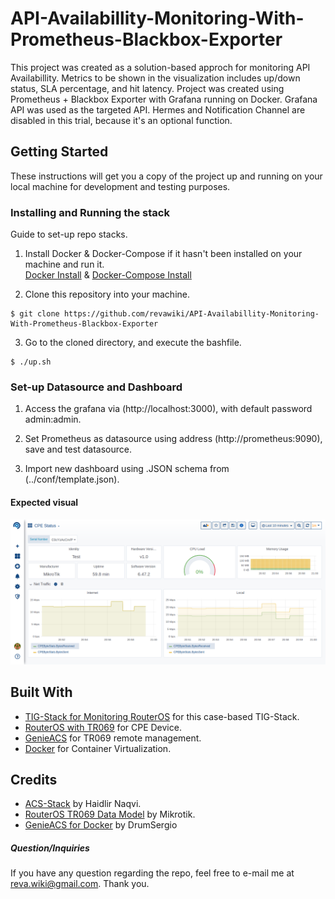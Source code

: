 # API-Availabillity-Monitoring-With-Prometheus-Blackbox-Exporter
This project was created as a solution-based approch for monitoring API Availabillity. Metrics to be shown in the visualization includes up/down status, SLA percentage, and hit latency. Project was created using Prometheus + Blackbox Exporter with Grafana running on Docker. Grafana API was used as the targeted API. Hermes and Notification Channel are disabled in this trial, because it's an optional function.

## Getting Started

These instructions will get you a copy of the project up and running on your local machine for development and testing purposes. 

### Installing and Running the stack

Guide to set-up repo stacks.

1. Install Docker & Docker-Compose if it hasn't been installed on your machine and run it.\
[Docker Install](https://docs.docker.com/get-docker/) & [Docker-Compose Install](https://docs.docker.com/compose/install/)

2. Clone this repository into your machine.
```
$ git clone https://github.com/revawiki/API-Availabillity-Monitoring-With-Prometheus-Blackbox-Exporter
```

3. Go to the cloned directory, and execute the bashfile.
```
$ ./up.sh
```

### Set-up Datasource and Dashboard
1. Access the grafana via (http://localhost:3000), with default password admin:admin.

2. Set Prometheus as datasource using address (http://prometheus:9090), save and test datasource.

3. Import new dashboard using .JSON schema from (../conf/template.json).

#### Expected visual
![Grafana-Dashboard](https://raw.githubusercontent.com/revawiki/ACS-Stack-For-CPE-Statistics-Monitoring/master/img/cpe-visualization.png)

## Built With

* [TIG-Stack for Monitoring RouterOS](https://github.com/revawiki/TIG-Stack-for-Monitoring-RouterOS-using-HTTP-Listener) for this case-based TIG-Stack.
* [RouterOS with TR069](https://mikrotik.com/) for CPE Device.
* [GenieACS](https://genieacs.com/) for TR069 remote management.
* [Docker](https://www.docker.com/) for Container Virtualization.

## Credits

* [ACS-Stack](https://github.com/haidlir/ACS-Stack) by Haidlir Naqvi.
* [RouterOS TR069 Data Model](https://wiki.mikrotik.com/tr069ref/current.html) by Mikrotik.
* [GenieACS for Docker](https://github.com/DrumSergio/genieacs-docker) by DrumSergio

##### Question/Inquiries
If you have any question regarding the repo, feel free to e-mail me at reva.wiki@gmail.com. Thank you.

